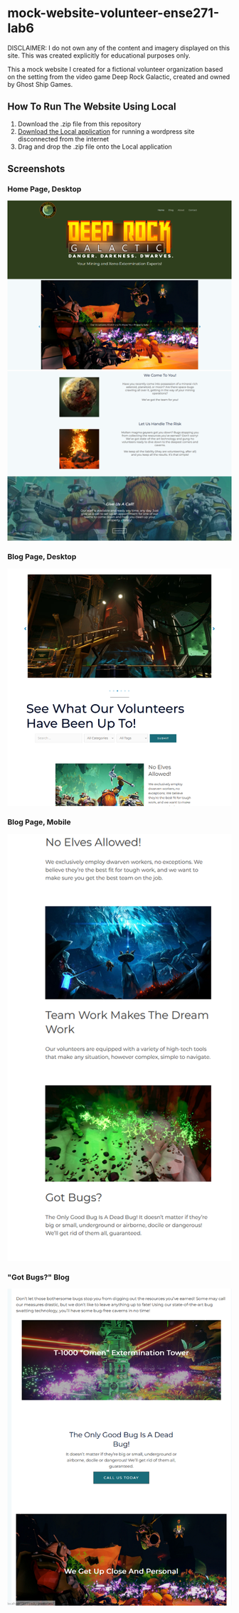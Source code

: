 # mock-website-volunteer-ense271-lab6
DISCLAIMER: I do not own any of the content and imagery displayed on this site. This was created explicitly for educational purposes only.

This a mock website I created for a fictional volunteer organization based on the setting from the video game Deep Rock Galactic, created and owned by Ghost Ship Games.

## How To Run The Website Using Local
1. Download the .zip file from this repository
2. [Download the Local application](https://localwp.com/) for running a wordpress site disconnected from the internet
3. Drag and drop the .zip file onto the Local application

## Screenshots
### Home Page, Desktop
![Home Page](https://github.com/meyer28j/mock-website-volunteer-ense271-lab6/blob/main/screenshots/home1.PNG)
![Home Page 2](https://github.com/meyer28j/mock-website-volunteer-ense271-lab6/blob/main/screenshots/home2.PNG)
### Blog Page, Desktop
![Blog Main Page](https://github.com/meyer28j/mock-website-volunteer-ense271-lab6/blob/main/screenshots/blog1.PNG)
### Blog Page, Mobile
![Blog Main Page, Mobile](https://github.com/meyer28j/mock-website-volunteer-ense271-lab6/blob/main/screenshots/mobile-blog-home1.PNG)
### "Got Bugs?" Blog
![Got Bugs? Blog Page](https://github.com/meyer28j/mock-website-volunteer-ense271-lab6/blob/main/screenshots/tablet-blog-bugs.PNG)
